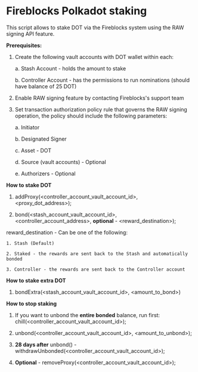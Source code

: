 # Fireblocks Polkadot staking 

This script allows to stake DOT via the Fireblocks system using the RAW signing API feature.

**Prerequisites:**

1. Create the following vault accounts with DOT wallet within each:

    a. Stash Account - holds the amount to stake

    b. Controller Account - has the permissions to run nominations (should have balance of 25 DOT)

2. Enable RAW signing feature by contacting Fireblocks's support team

3. Set transaction authorization policy rule that governs the RAW signing operation, the policy should include the following parameters:

    a. Initiator

    b. Designated Signer

    c. Asset - DOT

    d. Source (vault accounts) - Optional

    e. Authorizers - Optional

**How to stake DOT**

1. addProxy(<controller_account_vault_account_id>, <proxy_dot_address>);

2. bond(<stash_account_vault_account_id>, <controller_account_address>, **optional** - <reward_destination>);

reward_destination - Can be one of the following:

    1. Stash (Default)

    2. Staked - the rewards are sent back to the Stash and automatically bonded

    3. Controller - the rewards are sent back to the Controller account

**How to stake extra DOT**
1. bondExtra(<stash_account_vault_account_id>, <amount_to_bond>)

**How to stop staking**

1. If you want to unbond the **entire bonded** balance, run first: chill(<controller_account_vault_account_id>);

2. unbond(<controller_account_vault_account_id>, <amount_to_unbond>);

3. **28 days after** unbond() - withdrawUnbonded(<controller_account_vault_account_id>);

4. **Optional** - removeProxy(<controller_account_vault_account_id>);
